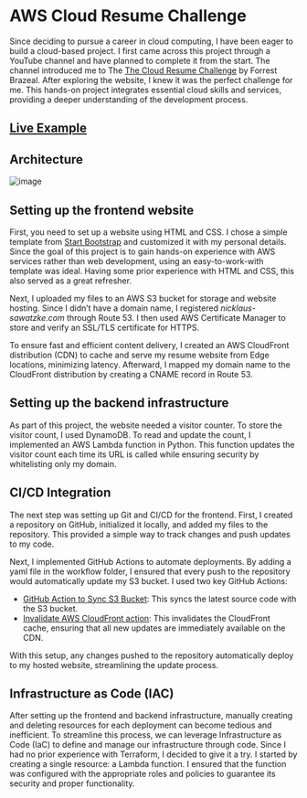 # AWS Cloud Resume Challenge

Since deciding to pursue a career in cloud computing, I have been eager to build a cloud-based project. I first came across this project through a YouTube channel and have planned to complete it from the start. The channel introduced me to The [The Cloud Resume Challenge](https://cloudresumechallenge.dev/) by Forrest Brazeal. After exploring the website, I knew it was the perfect challenge for me. This hands-on project integrates essential cloud skills and services, providing a deeper understanding of the development process.

## [Live Example](https://nicklaus-sawatzke.com/)

## Architecture

![image](https://github.com/user-attachments/assets/78fdbc24-f2d8-41e1-b679-6f6ac7c4f9c7)

## Setting up the frontend website

First, you need to set up a website using HTML and CSS. I chose a simple template from [Start Bootstrap](https://startbootstrap.com/theme/resume#google_vignette) and customized it with my personal details. Since the goal of this project is to gain hands-on experience with AWS services rather than web development, using an easy-to-work-with template was ideal. Having some prior experience with HTML and CSS, this also served as a great refresher.

Next, I uploaded my files to an AWS S3 bucket for storage and website hosting. Since I didn’t have a domain name, I registered _nicklaus-sawatzke.com_ through Route 53. I then used AWS Certificate Manager to store and verify an SSL/TLS certificate for HTTPS.

To ensure fast and efficient content delivery, I created an AWS CloudFront distribution (CDN) to cache and serve my resume website from Edge locations, minimizing latency. Afterward, I mapped my domain name to the CloudFront distribution by creating a CNAME record in Route 53.

## Setting up the backend infrastructure

As part of this project, the website needed a visitor counter. To store the visitor count, I used DynamoDB. To read and update the count, I implemented an AWS Lambda function in Python. This function updates the visitor count each time its URL is called while ensuring security by whitelisting only my domain.

## CI/CD Integration

The next step was setting up Git and CI/CD for the frontend. First, I created a repository on GitHub, initialized it locally, and added my files to the repository. This provided a simple way to track changes and push updates to my code.

Next, I implemented GitHub Actions to automate deployments. By adding a yaml file in the workflow folder, I ensured that every push to the repository would automatically update my S3 bucket. I used two key GitHub Actions:

* [GitHub Action to Sync S3 Bucket](https://github.com/jakejarvis/s3-sync-action): This syncs the latest source code with the S3 bucket.
* [Invalidate AWS CloudFront action](https://github.com/marketplace/actions/invalidate-aws-cloudfront): This invalidates the CloudFront cache, ensuring that all new updates are immediately available on the CDN.

With this setup, any changes pushed to the repository automatically deploy to my hosted website, streamlining the update process.

## Infrastructure as Code (IAC)

After setting up the frontend and backend infrastructure, manually creating and deleting resources for each deployment can become tedious and inefficient. To streamline this process, we can leverage Infrastructure as Code (IaC) to define and manage our infrastructure through code. Since I had no prior experience with Terraform, I decided to give it a try. I started by creating a single resource: a Lambda function. I ensured that the function was configured with the appropriate roles and policies to guarantee its security and proper functionality.
